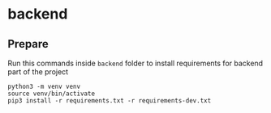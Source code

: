 # backend

## Prepare

Run this commands inside `backend` folder to install requirements for backend part of the project

```
python3 -m venv venv
source venv/bin/activate
pip3 install -r requirements.txt -r requirements-dev.txt
```